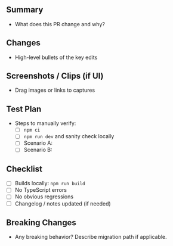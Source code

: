 ## Summary

- What does this PR change and why?

## Changes

- High-level bullets of the key edits

## Screenshots / Clips (if UI)

- Drag images or links to captures

## Test Plan

- Steps to manually verify:
  - [ ] `npm ci`
  - [ ] `npm run dev` and sanity check locally
  - [ ] Scenario A:
  - [ ] Scenario B:

## Checklist

- [ ] Builds locally: `npm run build`
- [ ] No TypeScript errors
- [ ] No obvious regressions
- [ ] Changelog / notes updated (if needed)

## Breaking Changes

- Any breaking behavior? Describe migration path if applicable.

